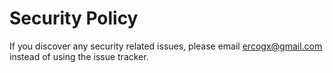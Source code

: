 # Security Policy

If you discover any security related issues, please email ercogx@gmail.com instead of using the issue tracker.
